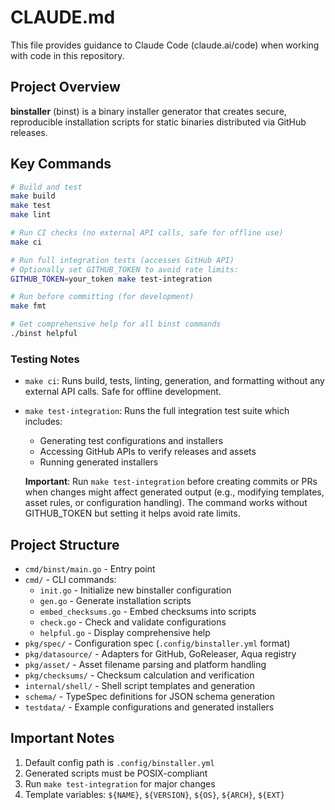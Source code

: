 # CLAUDE.md

This file provides guidance to Claude Code (claude.ai/code) when working with code in this repository.

## Project Overview

**binstaller** (binst) is a binary installer generator that creates secure, reproducible installation scripts for static binaries distributed via GitHub releases.

## Key Commands

```bash
# Build and test
make build
make test
make lint

# Run CI checks (no external API calls, safe for offline use)
make ci

# Run full integration tests (accesses GitHub API)
# Optionally set GITHUB_TOKEN to avoid rate limits:
GITHUB_TOKEN=your_token make test-integration

# Run before committing (for development)
make fmt

# Get comprehensive help for all binst commands
./binst helpful
```

### Testing Notes

- `make ci`: Runs build, tests, linting, generation, and formatting without any external API calls. Safe for offline development.
- `make test-integration`: Runs the full integration test suite which includes:
  - Generating test configurations and installers
  - Accessing GitHub APIs to verify releases and assets
  - Running generated installers
  
  **Important**: Run `make test-integration` before creating commits or PRs when changes might affect generated output (e.g., modifying templates, asset rules, or configuration handling). The command works without GITHUB_TOKEN but setting it helps avoid rate limits.

## Project Structure

- `cmd/binst/main.go` - Entry point
- `cmd/` - CLI commands:
  - `init.go` - Initialize new binstaller configuration
  - `gen.go` - Generate installation scripts
  - `embed_checksums.go` - Embed checksums into scripts
  - `check.go` - Check and validate configurations
  - `helpful.go` - Display comprehensive help
- `pkg/spec/` - Configuration spec (`.config/binstaller.yml` format)
- `pkg/datasource/` - Adapters for GitHub, GoReleaser, Aqua registry
- `pkg/asset/` - Asset filename parsing and platform handling
- `pkg/checksums/` - Checksum calculation and verification
- `internal/shell/` - Shell script templates and generation
- `schema/` - TypeSpec definitions for JSON schema generation
- `testdata/` - Example configurations and generated installers

## Important Notes

1. Default config path is `.config/binstaller.yml`
2. Generated scripts must be POSIX-compliant
3. Run `make test-integration` for major changes
4. Template variables: `${NAME}`, `${VERSION}`, `${OS}`, `${ARCH}`, `${EXT}`

